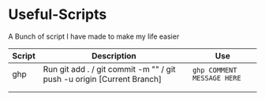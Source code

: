 # Useful-Scripts
A Bunch of script I have made to make my life easier

| Script  | Description  | Use  |
|---------|--------------|------|
|  ghp |  Run git add . / git commit -m "" / git push -u origin [Current Branch] | ```ghp COMMENT MESSAGE HERE```  |
|   |   |   |
|   |   |   |
